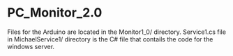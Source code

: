 # PC_Monitor_2.0

Files for the Arduino are located in the Monitor1_0/ directory.
Service1.cs file in MichaelService1/ directory is the C# file that contails the code for the windows server. 
